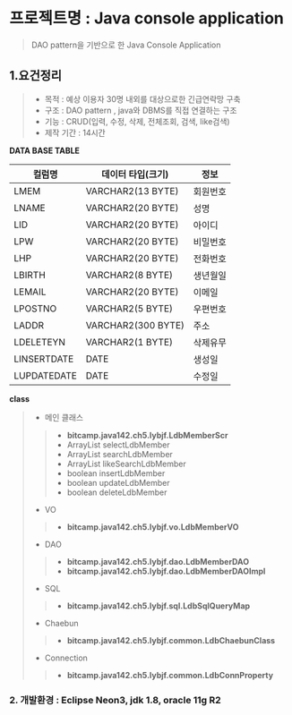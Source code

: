# 프로젝트명 : **Java console application**
> DAO pattern을 기반으로 한 Java Console Application

## 1.요건정리
> - 목적 :  예상 이용자 30명 내외를 대상으로한 긴급연락망 구축
> - 구조 : DAO pattern , java와 DBMS를 직접 연결하는 구조
> - 기능 : CRUD(입력, 수정, 삭제, 전체조회, 검색, like검색)
> - 제작 기간 : 14시간

**DATA BASE TABLE**

컬럼명				|	데이터 타입(크기)		|	정보
----- 				|	--------							|	---
LMEM				|	VARCHAR2(13 BYTE)	|	회원번호
LNAME			|	VARCHAR2(20 BYTE)	|	성명
LID					|	VARCHAR2(20 BYTE)	|	아이디
LPW					|	VARCHAR2(20 BYTE)	|	비밀번호
LHP					|	VARCHAR2(20 BYTE)	|	전화번호
LBIRTH			|	VARCHAR2(8 BYTE)		|	생년월일
LEMAIL			|	VARCHAR2(20 BYTE)	|	이메일
LPOSTNO		|	VARCHAR2(5 BYTE) 	|	우편번호
LADDR				|	VARCHAR2(300 BYTE)	|	주소
LDELETEYN		|	VARCHAR2(1 BYTE)		|	삭제유무
LINSERTDATE	|	DATE							|	생성일
LUPDATEDATE	|	DATE							|	수정일


**class**
> - 메인 클래스
>> -  **bitcamp.java142.ch5.lybjf.LdbMemberScr**
>> -  ArrayList<LdbMemberVO> selectLdbMember
>> - ArrayList<LdbMemberVO> searchLdbMember
>> - ArrayList<LdbMemberVO> likeSearchLdbMember
>> - boolean insertLdbMember
>> - boolean updateLdbMember
>> - boolean deleteLdbMember
> - VO
>> - **bitcamp.java142.ch5.lybjf.vo.LdbMemberVO**
> - DAO
>> - **bitcamp.java142.ch5.lybjf.dao.LdbMemberDAO**
>> - **bitcamp.java142.ch5.lybjf.dao.LdbMemberDAOImpl**
> - SQL
>> - **bitcamp.java142.ch5.lybjf.sql.LdbSqlQueryMap**
> - Chaebun
>> - **bitcamp.java142.ch5.lybjf.common.LdbChaebunClass**
> - Connection
>> - **bitcamp.java142.ch5.lybjf.common.LdbConnProperty**

### 2. 개발환경 : Eclipse Neon3, jdk 1.8, oracle 11g R2

